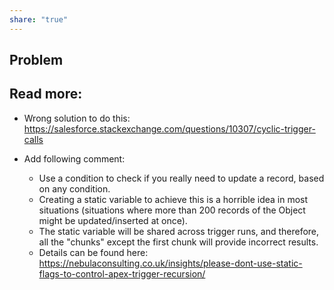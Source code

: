 ```yaml
---
share: "true"
---
```



## Problem

## Read more:
- Wrong solution to do this: https://salesforce.stackexchange.com/questions/10307/cyclic-trigger-calls

- Add following comment:
	- Use a condition to check if you really need to update a record, based on any condition.
	- Creating a static variable to achieve this is a horrible idea in most situations (situations where more than 200 records of the Object might be updated/inserted at once).
	- The static variable will be shared across trigger runs, and therefore, all the "chunks" except the first chunk will provide incorrect results.
	- Details can be found here: https://nebulaconsulting.co.uk/insights/please-dont-use-static-flags-to-control-apex-trigger-recursion/
